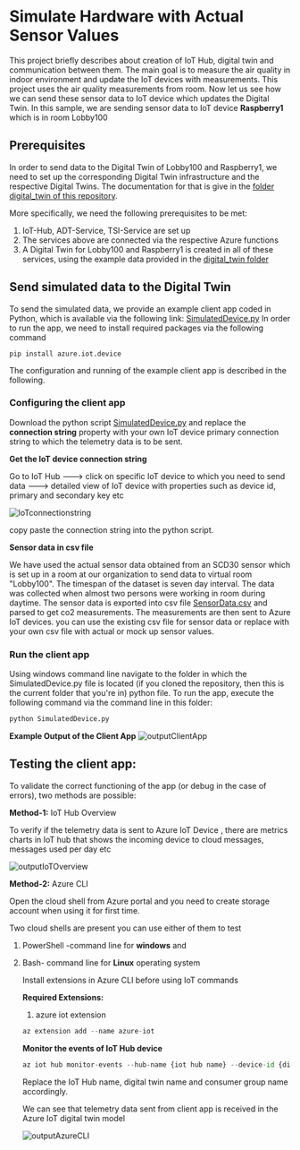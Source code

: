 # Simulate Hardware with Actual Sensor Values

This project briefly describes about creation of IoT Hub, digital twin and communication between them. The main goal is to measure the air quality in indoor environment and update the IoT devices with measurements. This project uses the air quality measurements from room. Now let us see how we can send these sensor data to IoT device which updates the Digital Twin.
In this sample, we are sending sensor data to IoT device **Raspberry1** which is in room Lobby100
## Prerequisites

In order to send data to the Digital Twin of Lobby100 and Raspberry1, we need to set up the corresponding Digital Twin infrastructure and the respective Digital Twins. The documentation for that is give in the [folder digital_twin of this repository](https://github.com/derlehner/IndoorAirQuality_DigitalTwin_Exemplar/tree/main/digital_twin).

More specifically, we need the following prerequisites to be met:
1. IoT-Hub, ADT-Service, TSI-Service are set up
2. The services above are connected via the respective Azure functions
3. A Digital Twin for Lobby100 and Raspberry1 is created in all of these services, using the example data provided in the [digital_twin folder](https://github.com/derlehner/IndoorAirQuality_DigitalTwin_Exemplar/tree/main/digital_twin)

## Send simulated data to the Digital Twin
To send the simulated data, we provide an example client app coded in Python, which is available via the following link: [SimulatedDevice.py](https://github.com/derlehner/IndoorAirQuality_DigitalTwin_Exemplar/blob/main/physical_twin/simulated_hardware/SimulatedDevice.py)
In order to run the app, we need to install required packages via the following command

```
pip install azure.iot.device
```

The configuration and running of the example client app is described in the following.

### Configuring the client app

Download the python script [SimulatedDevice.py](https://github.com/derlehner/IndoorAirQuality_DigitalTwin_Exemplar/blob/main/physical_twin/simulated_hardware/SimulatedDevice.py) and replace the **connection string** property with your own IoT device primary connection string to which the telemetry data is to be sent.

**Get the IoT device connection string**

Go to IoT Hub ---> click on specific IoT device to which you need to send data ---> detailed view of IoT device with properties such as device id, primary and secondary key etc

![IoTconnectionstring](./images/IotDevicePrimaryConnString.png)

copy paste the connection string into the python script.

**Sensor data in csv file**

We have used the actual sensor data obtained from an SCD30 sensor which is set up in a room at our organization to send data to virtual room "Lobby100". The timespan of the dataset is seven day interval. The data was collected when almost two persons were working in room during daytime. The sensor data is exported into csv file [SensorData.csv](https://github.com/derlehner/IndoorAirQuality_DigitalTwin_Exemplar/blob/main/physical_twin/simulated_hardware/sensorData.csv) and parsed to get co2 measurements. The  measurements are then sent to Azure IoT devices. you can use the existing csv file for sensor data or replace with your own csv file with actual or mock up sensor values.

### Run the client app

Using windows command line navigate to the folder in which the SimulatedDevice.py file is located (if you cloned the repository, then this is the current folder that you're in) python file. To run the app, execute the following command via the command line in this folder:
```python
python SimulatedDevice.py
```
**Example Output of the Client App**
![outputClientApp](./images/SimulatedData_To_IoTDevice1.png)



## Testing the client app:
To validate the correct functioning of the app (or debug in the case of errors), two methods are possible:

**Method-1:** IoT Hub Overview

To verify if the telemetry data is sent to Azure IoT Device , there are metrics charts in IoT hub that shows the incoming device to cloud messages, messages used per day etc

![outputIoTOverview](./images/DataReceived_IotHub.PNG)



**Method-2:** Azure CLI

Open the cloud shell from Azure portal and you need to create storage account when using it for first time.

Two cloud shells are present you can use either of them to test

1. PowerShell -command line for **windows** and 

2. Bash- command line for **Linux** operating system

   Install extensions in Azure CLI before using IoT commands

   **Required Extensions:**

   1. azure iot extension

   ```python
   az extension add --name azure-iot
   ```

   **Monitor the events of IoT Hub device**

   ```python
   az iot hub monitor-events --hub-name {iot hub name} --device-id {digital twin name} --consumer-group {consumer group name of iot hub events}
   ```

   Replace the IoT Hub name, digital twin name and consumer group name accordingly.

   We can see that telemetry data sent from client app is received in the Azure IoT digital twin model

   ![outputAzureCLI](./images/08.jpg)



